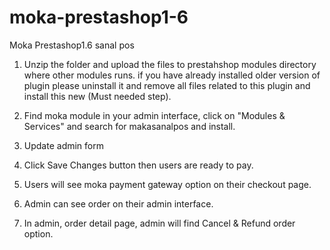 # moka-prestashop1-6
Moka Prestashop1.6 sanal pos



1. Unzip the folder and upload the files to prestahshop modules directory where other modules runs.
   if you have already installed older version of plugin please uninstall it and remove all files related to this plugin and install this new (Must needed step).

2. Find moka module in your admin interface, click on "Modules & Services" and search for makasanalpos and install.
3. Update admin form 
4. Click Save Changes button then users are ready to pay.
5. Users will see moka payment gateway option on their checkout page.
6. Admin can see order on their admin interface.
7. In admin, order detail page, admin will find Cancel & Refund order option.
